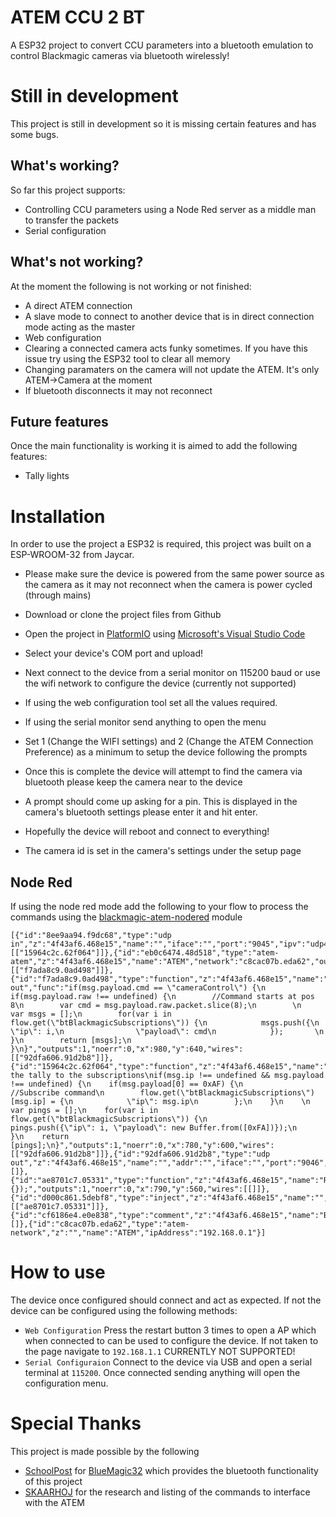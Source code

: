 # ATEM CCU 2 BT
A ESP32 project to convert CCU parameters into a bluetooth emulation to control Blackmagic cameras via bluetooth wirelessly!

# Still in development
This project is still in development so it is missing certain features and has some bugs.

## What's working?
So far this project supports:
- Controlling CCU parameters using a Node Red server as a middle man to transfer the packets
- Serial configuration

## What's not working?
At the moment the following is not working or not finished:
- A direct ATEM connection
- A slave mode to connect to another device that is in direct connection mode acting as the master
- Web configuration
- Clearing a connected camera acts funky sometimes. If you have this issue try using the ESP32 tool to clear all memory
- Changing paramaters on the camera will not update the ATEM. It's only ATEM->Camera at the moment
- If bluetooth disconnects it may not reconnect

## Future features
Once the main functionality is working it is aimed to add the following features:
- Tally lights

# Installation 
In order to use the project a ESP32 is required, this project was built on a ESP-WROOM-32 from Jaycar.

- Please make sure the device is powered from the same power source as the camera as it may not reconnect when the camera is power cycled (through mains)

- Download or clone the project files from Github
- Open the project in [PlatformIO](https://platformio.org/) using [Microsoft's Visual Studio Code](https://code.visualstudio.com/)
- Select your device's COM port and upload!

- Next connect to the device from a serial monitor on 115200 baud or use the wifi network to configure the device (currently not supported)
- If using the web configuration tool set all the values required.

- If using the serial monitor send anything to open the menu
- Set 1 (Change the WIFI settings) and 2 (Change the ATEM Connection Preference) as a minimum to setup the device following the prompts
- Once this is complete the device will attempt to find the camera via bluetooth please keep the camera near to the device
- A prompt should come up asking for a pin. This is displayed in the camera's bluetooth settings please enter it and hit enter.
- Hopefully the device will reboot and connect to everything!
- The camera id is set in the camera's settings under the setup page


## Node Red
If using the node red mode add the following to your flow to process the commands using the [blackmagic-atem-nodered](https://github.com/haydendonald/blackmagic-atem-nodered) module
```
[{"id":"8ee9aa94.f9dc68","type":"udp in","z":"4f43af6.468e15","name":"","iface":"","port":"9045","ipv":"udp4","multicast":"false","group":"","datatype":"buffer","x":620,"y":600,"wires":[["15964c2c.62f064"]]},{"id":"eb0c6474.48d518","type":"atem-atem","z":"4f43af6.468e15","name":"ATEM","network":"c8cac07b.eda62","outputMode":"supported","sendTime":"no","sendInitialData":"yes","sendStatusUpdates":"yes","x":810,"y":640,"wires":[["f7ada8c9.0ad498"]]},{"id":"f7ada8c9.0ad498","type":"function","z":"4f43af6.468e15","name":"Send out","func":"if(msg.payload.cmd == \"cameraControl\") {\n    if(msg.payload.raw !== undefined) {\n        //Command starts at pos 8\n        var cmd = msg.payload.raw.packet.slice(8);\n        \n        var msgs = [];\n        for(var i in flow.get(\"btBlackmagicSubscriptions\")) {\n            msgs.push({\n                \"ip\": i,\n                \"payload\": cmd\n            });       \n        }\n        return [msgs];\n    }\n}","outputs":1,"noerr":0,"x":980,"y":640,"wires":[["92dfa606.91d2b8"]]},{"id":"15964c2c.62f064","type":"function","z":"4f43af6.468e15","name":"Subscribe","func":"//Add the tally to the subscriptions\nif(msg.ip !== undefined && msg.payload !== undefined) {\n    if(msg.payload[0] == 0xAF) {\n        //Subscribe command\n        flow.get(\"btBlackmagicSubscriptions\")[msg.ip] = {\n            \"ip\": msg.ip\n        };\n    }\n    \n    var pings = [];\n    for(var i in flow.get(\"btBlackmagicSubscriptions\")) {\n        pings.push({\"ip\": i, \"payload\": new Buffer.from([0xFA])});\n    }\n    return [pings];\n}","outputs":1,"noerr":0,"x":780,"y":600,"wires":[["92dfa606.91d2b8"]]},{"id":"92dfa606.91d2b8","type":"udp out","z":"4f43af6.468e15","name":"","addr":"","iface":"","port":"9046","ipv":"udp4","outport":"","base64":false,"multicast":"false","x":1080,"y":600,"wires":[]},{"id":"ae8701c7.05331","type":"function","z":"4f43af6.468e15","name":"Reset","func":"flow.set(\"btBlackmagicSubscriptions\", {});","outputs":1,"noerr":0,"x":790,"y":560,"wires":[[]]},{"id":"d000c861.5debf8","type":"inject","z":"4f43af6.468e15","name":"","topic":"","payload":"","payloadType":"date","repeat":"","crontab":"","once":true,"onceDelay":0.1,"x":650,"y":560,"wires":[["ae8701c7.05331"]]},{"id":"cf6186e4.e0e838","type":"comment","z":"4f43af6.468e15","name":"BTBlackmagic","info":"","x":630,"y":500,"wires":[]},{"id":"c8cac07b.eda62","type":"atem-network","z":"","name":"ATEM","ipAddress":"192.168.0.1"}]
```

# How to use
The device once configured should connect and act as expected. If not the device can be configured using the following methods:
- ```Web Configuration``` Press the restart button 3 times to open a AP which when connected to can be used to configure the device. If not taken to the page navigate to ```192.168.1.1``` CURRENTLY NOT SUPPORTED!
- ```Serial Configuraion``` Connect to the device via USB and open a serial terminal at ```115200```. Once connected sending anything will open the configuration menu.

# Special Thanks
This project is made possible by the following
- [SchoolPost](https://github.com/schoolpost/) for [BlueMagic32](https://github.com/schoolpost/BlueMagic32) which provides the bluetooth functionality of this project
- [SKAARHOJ](https://www.skaarhoj.com/) for the research and listing of the commands to interface with the ATEM